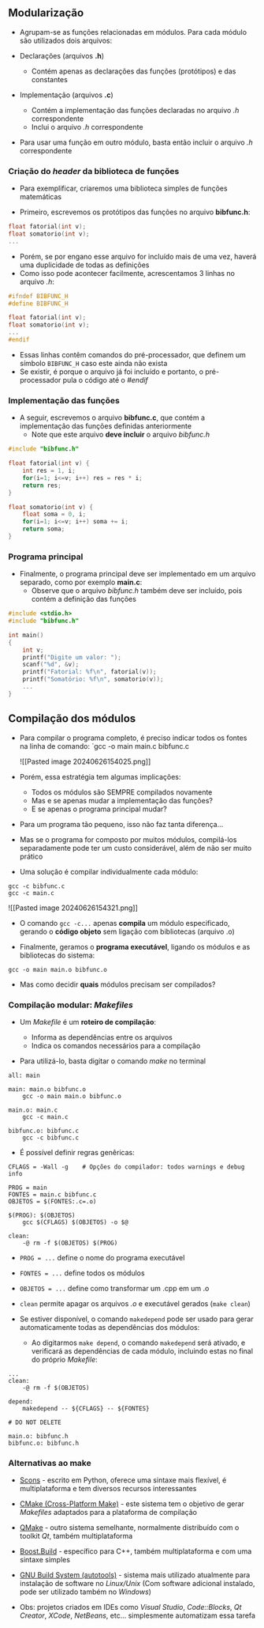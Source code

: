 ## Modularização

- Agrupam-se as funções relacionadas em módulos. Para cada módulo são utilizados dois arquivos:
    
- Declarações (arquivos **.h**)
    - Contém apenas as declarações das funções (protótipos) e das constantes
    
- Implementação (arquivos **.c**)
    - Contém a implementação das funções declaradas no arquivo _.h_ correspondente
    - Inclui o arquivo _.h_ correspondente
    
- Para usar uma função em outro módulo, basta então incluir o arquivo _.h_ correspondente

### Criação do _header_ da biblioteca de funções

- Para exemplificar, criaremos uma biblioteca simples de funções matemáticas
    
- Primeiro, escrevemos os protótipos das funções no arquivo **bibfunc.h**:

```cpp
float fatorial(int v);
float somatorio(int v);
...
```
- Porém, se por engano esse arquivo for incluído mais de uma vez, haverá uma duplicidade de todas as definições
- Como isso pode acontecer facilmente, acrescentamos 3 linhas no arquivo _.h_:
```cpp
#ifndef BIBFUNC_H
#define BIBFUNC_H

float fatorial(int v);
float somatorio(int v);
...
#endif
```
    
- Essas linhas contêm comandos do pré-processador, que definem um símbolo `BIBFUNC_H` caso este ainda não exista
- Se existir, é porque o arquivo já foi incluído e portanto, o pré-processador pula o código até o _#endif_
### Implementação das funções

- A seguir, escrevemos o arquivo **bibfunc.c**, que contém a implementação das funções definidas anteriormente
	-  Note que este arquivo **deve incluir** o arquivo _bibfunc.h_
    
```cpp
#include "bibfunc.h"

float fatorial(int v) {
	int res = 1, i;
	for(i=1; i<=v; i++) res = res * i;
	return res;
}

float somatorio(int v) {
	float soma = 0, i;
	for(i=1; i<=v; i++) soma += i;
	return soma;
}
```
### Programa principal

- Finalmente, o programa principal deve ser implementado em um arquivo separado, como por exemplo **main.c**:
	-  Observe que o arquivo _bibfunc.h_ também deve ser incluído, pois contém a definição das funções

```cpp
#include <stdio.h>
#include "bibfunc.h"

int main()
{
	int v;
	printf("Digite um valor: ");
	scanf("%d", &v);
	printf("Fatorial: %f\n", fatorial(v));
	printf("Somatório: %f\n", somatorio(v));
	...
}
```
    
## Compilação dos módulos
- Para compilar o programa completo, é preciso indicar todos os fontes na linha de comando:
    `gcc -o main main.c bibfunc.c
    
    ![[Pasted image 20240626154025.png]]
- Porém, essa estratégia tem algumas implicações:
    
    - Todos os módulos são SEMPRE compilados novamente
    - Mas e se apenas mudar a implementação das funções?
    - E se apenas o programa principal mudar?
    
- Para um programa tão pequeno, isso não faz tanta diferença...
    
- Mas se o programa for composto por muitos módulos, compilá-los separadamente pode ter um custo considerável, além de não ser muito prático

- Uma solução é compilar individualmente cada módulo:
```
gcc -c bibfunc.c
gcc -c main.c
```
![[Pasted image 20240626154321.png]]

- O comando `gcc -c...` apenas **compila** um módulo especificado, gerando o **código objeto** sem ligação com bibliotecas (arquivo .o)
    
- Finalmente, geramos o **programa executável**, ligando os módulos e as bibliotecas do sistema:
    
```
gcc -o main main.o bibfunc.o
```
    
- Mas como decidir **quais** módulos precisam ser compilados?

### Compilação modular: _Makefiles_

- Um _Makefile_ é um **roteiro de compilação**:
    - Informa as dependências entre os arquivos
    - Indica os comandos necessários para a compilação
    
- Para utilizá-lo, basta digitar o comando _make_ no terminal
```
all: main

main: main.o bibfunc.o
    gcc -o main main.o bibfunc.o

main.o: main.c
    gcc -c main.c

bibfunc.o: bibfunc.c
    gcc -c bibfunc.c
```

* É possível definir regras genêricas:
```
CFLAGS = -Wall -g    # Opções do compilador: todos warnings e debug info

PROG = main
FONTES = main.c bibfunc.c
OBJETOS = $(FONTES:.c=.o)

$(PROG): $(OBJETOS)
    gcc $(CFLAGS) $(OBJETOS) -o $@

clean:
    -@ rm -f $(OBJETOS) $(PROG)
```

- `PROG = ...` define o nome do programa executável
- `FONTES = ...` define todos os módulos
- `OBJETOS = ...` define como transformar um .cpp em um .o
- `clean` permite apagar os arquivos _.o_ e executável gerados (`make clean`)

- Se estiver disponível, o comando `makedepend` pode ser usado para gerar automaticamente todas as dependências dos módulos:
	- Ao digitarmos `make depend`, o comando `makedepend` será ativado, e verificará as dependências de cada módulo, incluindo estas no final do próprio _Makefile_:
    
```
...
clean:
	-@ rm -f $(OBJETOS)

depend:
	makedepend -- ${CFLAGS} -- ${FONTES}

# DO NOT DELETE

main.o: bibfunc.h
bibfunc.o: bibfunc.h
```
### Alternativas ao make
    
- [Scons](http://www_scons.org) - escrito em Python, oferece uma sintaxe mais flexível, é multiplataforma e tem diversos recursos interessantes
	
- [CMake (Cross-Platform Make)](http://cmake.org) - este sistema tem o objetivo de gerar _Makefiles_ adaptados para a plataforma de compilação
	
- [QMake](http://qt-project.org/doc/qt-4.8/qmake-manual.html) - outro sistema semelhante, normalmente distribuído com o toolkit _Qt_, também multiplataforma
	
- [Boost.Build](http://www.boost.org/boost-build2/) - específico para C++, também multiplataforma e com uma sintaxe simples
	
- [GNU Build System (autotools)](https://en.wikipedia.org/wiki/GNU_build_system) - sistema mais utilizado atualmente para instalação de software no _Linux/Unix_ (Com software adicional instalado, pode ser utilizado também no _Windows_)
    
- Obs: projetos criados em IDEs como _Visual Studio_, _Code::Blocks_, _Qt Creator_, _XCode_, _NetBeans_, etc... simplesmente automatizam essa tarefa